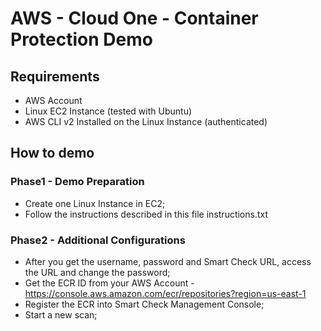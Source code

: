 # AWS - Cloud One - Container Protection Demo

## Requirements
- AWS Account
- Linux EC2 Instance (tested with Ubuntu)
- AWS CLI v2 Installed on the  Linux Instance (authenticated)

## How to demo
### Phase1 - Demo Preparation
- Create one Linux Instance in EC2;
- Follow the instructions described in this file instructions.txt

### Phase2 - Additional Configurations
- After you get the username, password and Smart Check URL, access the URL and change the password;
- Get the ECR ID from your AWS Account - https://console.aws.amazon.com/ecr/repositories?region=us-east-1
- Register the ECR into Smart Check Management Console;
- Start a new scan;
